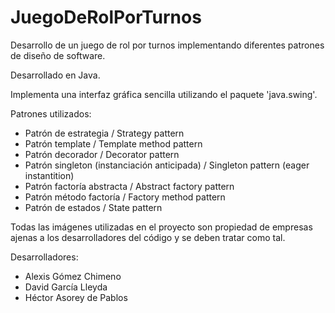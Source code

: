 # JuegoDeRolPorTurnos
Desarrollo de un juego de rol por turnos implementando diferentes patrones de diseño de software.

Desarrollado en Java.

Implementa una interfaz gráfica sencilla utilizando el paquete 'java.swing'.

Patrones utilizados:
- Patrón de estrategia / Strategy pattern
- Patrón template / Template method pattern
- Patrón decorador / Decorator pattern
- Patrón singleton (instanciación anticipada) / Singleton pattern (eager instantition)
- Patrón factoría abstracta / Abstract factory pattern
- Patrón método factoría / Factory method pattern
- Patrón de estados / State pattern

Todas las imágenes utilizadas en el proyecto son propiedad de empresas ajenas a los desarrolladores del código y se deben tratar como tal.

Desarrolladores:

- Alexis Gómez Chimeno
- David García Lleyda
- Héctor Asorey de Pablos
